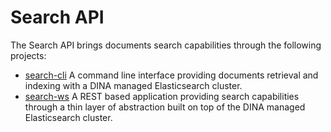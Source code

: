 # Search API

The Search API brings documents search capabilities through the following projects:

- [search-cli](search-cli/README.md) A command line interface providing documents retrieval and indexing with a DINA managed Elasticsearch cluster. 
- [search-ws](search-ws/README.md) A REST based application providing search capabilities through a thin layer of abstraction built on top of the DINA managed Elasticsearch cluster.


